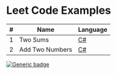 # Leet Code Examples

| # | Name | Language |
| --- | --- | --- |
| 1 | Two Sums | [C#](https://github.com/evanallen13/Code-Interview-Questions/blob/main/C%23/LeetCode/001_TwoSums.cs)|
| 2 | Add Two Numbers |[C#](https://github.com/evanallen13/Code-Interview-Questions/blob/main/C%23/LeetCode/002_AddTwoNumbers.cs) |



[![Generic badge](https://img.shields.io/badge/<STATUS>-<COLOR>.svg)](https://shields.io/)